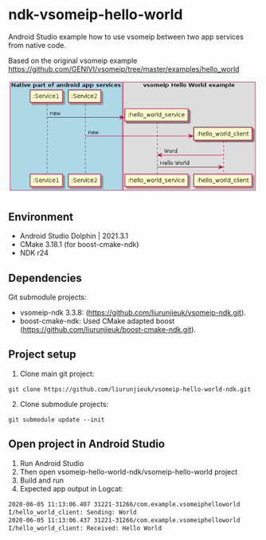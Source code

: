 # ndk-vsomeip-hello-world
Android Studio example how to use vsomeip between two app services from native code.

Based on the original vsomeip example https://github.com/GENIVI/vsomeip/tree/master/examples/hello_world

![](doc/SequenceDiagram.png)

## Environment
- Android Studio Dolphin | 2021.3.1
- CMake 3.18.1 (for boost-cmake-ndk)
- NDK r24

## Dependencies
Git submodule projects:
- vsomeip-ndk 3.3.8: (https://github.com/liurunjieuk/vsomeip-ndk.git).
- boost-cmake-ndk: Used CMake adapted boost (https://github.com/liurunjieuk/boost-cmake-ndk.git).

## Project setup
1. Clone main git project:
```
git clone https://github.com/liurunjieuk/vsomeip-hello-world-ndk.git
```
2. Clone submodule projects:
```
git submodule update --init 
```

## Open project in Android Studio
1. Run Android Studio
2. Then open vsomeip-hello-world-ndk/vsomeip-hello-world project
3. Build and run
4. Expected app output in Logcat:
```
2020-06-05 11:13:06.407 31221-31266/com.example.vsomeiphelloworld I/hello_world_client: Sending: World
2020-06-05 11:13:06.437 31221-31266/com.example.vsomeiphelloworld I/hello_world_client: Received: Hello World
```
